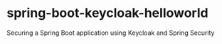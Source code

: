 # spring-boot-keycloak-helloworld
Securing a Spring Boot application using Keycloak and Spring Security
